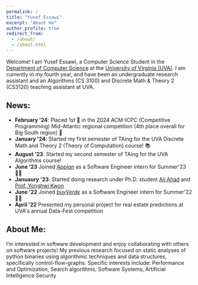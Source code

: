 ```yaml
---
permalink: /
title: "Yusef Essawi"
excerpt: "About me"
author_profile: true
redirect_from: 
  - /about/
  - /about.html
---
```


Welcome! I am Yusef Essawi, a Computer Science Student in the [Department of Computer Science](https://engineering.virginia.edu/departments/computer-science) at the [University of Virginia (UVA)](https://www.virginia.edu/). I am currently in my fourth year, and have been an undergraduate research assistant and an Algorithms (CS 3100) and Discrete Math & Theory 2 (CS3120) teaching assistant at UVA.

## News:
- **February '24**: Placed 1st 🥇 in the 2024 ACM-ICPC (Competitive Programming) Mid-Atlantic regional competition (4th place overall for Big South region) 🎉 
- **January '24**: Started my first semester of TAing for the UVA Discrete Math and Theory 2 (Theory of Computation) course! 📚
- **August '23**: Started my second semester of TAing for the UVA Algorithms course!
- **June '23** Joined [*Appian*](https://appian.com/) as a Software Engineer intern for Summer'23 👨‍💼
- **Januaury '23**: Started doing research under Ph.D. student [Ali Ahad](https://aliahad97.github.io/) and [Prof. Yonghwi Kwon](https://yonghwi-kwon.github.io/)
- **June '22** Joined [*buyVerde*](https://www.buyverde.com/#/) as a Software Engineer intern for Summer'22 👨‍💼
- **April '22** Presented my personal project for real estate predictions at UVA's annual Data-Fest competition

## About Me:
I’m interested in software development and enjoy collaborating with others on software projects! My previous research focused on static analyses of python binaries using algorithmic techniques and data structures, specifically control-flow-graphs. Specific interests include: Performance and Optimization, Search algorithms, Software Systems, Artificial Intelligence Security